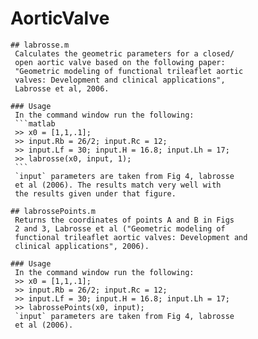 # AorticValve
	## labrosse.m
	 Calculates the geometric parameters for a closed/
	 open aortic valve based on the following paper:
     "Geometric modeling of functional trileaflet aortic
     valves: Development and clinical applications",
	 Labrosse et al, 2006.

	### Usage 
	 In the command window run the following:
	 ```matlab
	 >> x0 = [1,1,.1];
	 >> input.Rb = 26/2; input.Rc = 12;
	 >> input.Lf = 30; input.H = 16.8; input.Lh = 17;
	 >> labrosse(x0, input, 1);
	 ```
	 `input` parameters are taken from Fig 4, labrosse
	 et al (2006). The results match very well with
	 the results given under that figure.

	## labrossePoints.m
	 Returns the coordinates of points A and B in Figs 
	 2 and 3, Labrosse et al ("Geometric modeling of
	 functional trileaflet aortic valves: Development and
	 clinical applications", 2006).

	### Usage 
	 In the command window run the following:
	 >> x0 = [1,1,.1];
	 >> input.Rb = 26/2; input.Rc = 12;
	 >> input.Lf = 30; input.H = 16.8; input.Lh = 17;
	 >> labrossePoints(x0, input);
	 `input` parameters are taken from Fig 4, labrosse
	 et al (2006). 
